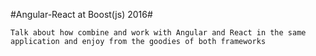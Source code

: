 #Angular-React at Boost(js) 2016#

	Talk about how combine and work with Angular and React in the same application and enjoy from the goodies of both frameworks

